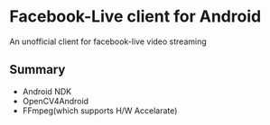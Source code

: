  # Facebook-Live client for Android

 An unofficial client for facebook-live video streaming
 
 ## Summary
 
 * Android NDK
 * OpenCV4Android
 * FFmpeg(which supports H/W Accelarate)

